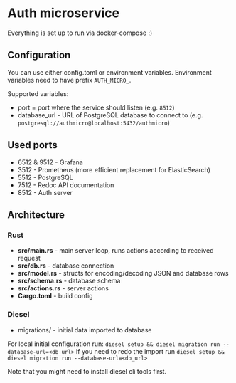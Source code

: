 # Auth microservice

Everything is set up to run via docker-compose :)

## Configuration
You can use either config.toml or environment variables. Environment variables need to have prefix `AUTH_MICRO_`.

Supported variables:

* port = port where the service should listen (e.g. `8512`)
* database_url - URL of PostgreSQL database to connect to (e.g. `postgresql://authmicro@localhost:5432/authmicro`)

## Used ports

* 6512 & 9512 - Grafana
* 3512 - Prometheus (more efficient replacement for ElasticSearch)
* 5512 - PostgreSQL
* 7512 - Redoc API documentation
* 8512 - Auth server

## Architecture

### Rust
* **src/main.rs** - main server loop, runs actions according to received request
* **src/db.rs** - database connection
* **src/model.rs** - structs for encoding/decoding JSON and database rows
* **src/schema.rs** - database schema
* **src/actions.rs** - server actions
* **Cargo.toml** - build config

### Diesel
* migrations/ - initial data imported to database

For local initial configuration run:
`diesel setup && diesel migration run --database-url=<db_url>`
If you need to redo the import run
`diesel setup && diesel migration run --database-url=<db_url>`

Note that you might need to install diesel cli tools first. 